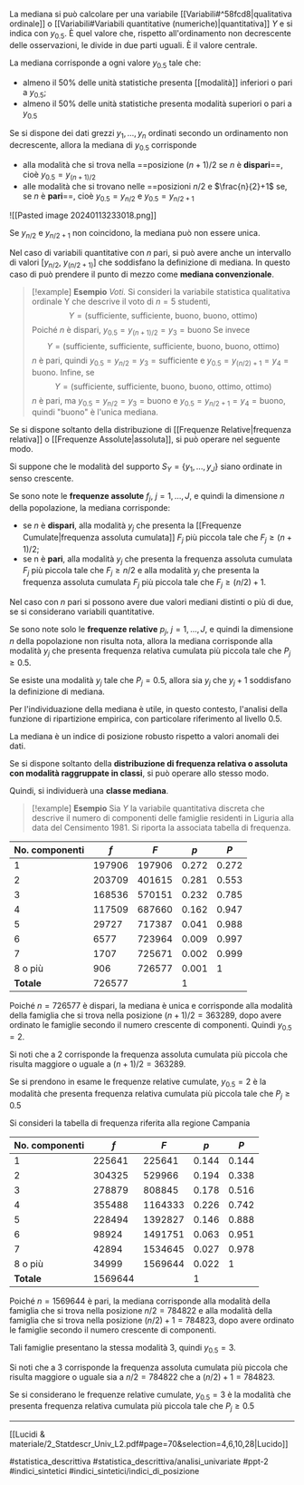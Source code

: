 La mediana si può calcolare per una variabile [[Variabili#^58fcd8|qualitativa ordinale]] o [[Variabili#Variabili quantitative (numeriche)|quantitativa]] $Y$ e si indica con $y_{0.5}$. È quel valore che, rispetto all'ordinamento non decrescente delle osservazioni, le divide in due parti uguali. È il valore centrale.

La mediana corrisponde a ogni valore $y_{0.5}$ tale che:
* almeno il 50% delle unità statistiche presenta [[modalità]] inferiori o pari a $y_{0.5}$;
* almeno il 50% delle unità statistiche presenta modalità superiori o pari a $y_{0.5}$

Se si dispone dei dati grezzi $y_1, ..., y_n$ ordinati secondo un ordinamento non decrescente, allora la mediana di $y_{0.5}$ corrisponde
* alla modalità che si trova nella ==posizione $(n+1)/2$ se $n$ è **dispari**==, cioè $y_{0.5} = y_{(n+1)/2}$
* alle modalità che si trovano nelle ==posizioni $n/2$ e $\frac{n}{2}+1$ se, se $n$ è **pari**==, cioè $y_{0.5} = y_{n/2}$ e $y_{0.5} = y_{n/2+1}$

![[Pasted image 20240113233018.png]]

Se $y_{n/2}$ e $y_{n/2+1}$ non coincidono, la mediana può non essere unica.

Nel caso di variabili quantitative con $n$ pari, si può avere anche un intervallo di valori $[y_{n/2},\ y_{(n/2+1)}]$ che soddisfano la definizione di mediana. In questo caso di può prendere il punto di mezzo come **mediana convenzionale**.

>[!example] **Esempio**
>*Voti.* Si consideri la variabile statistica qualitativa ordinale Y che descrive il voto di $n = 5$ studenti, $$Y = (\text{sufficiente, sufficiente, buono, buono, ottimo})$$ Poiché $n$ è dispari, $y_{0.5} = y_{(n+1)/2} = y_3 = \text{buono}$
>Se invece $$Y = (\text{sufficiente, sufficiente, sufficiente, buono, buono, ottimo})$$ $n$ è pari, quindi $y_{0.5} = y_{n/2} = y_3 = \text{sufficiente}$ e $y_{0.5} = y_{(n/2)+1} = y_4 = \text{buono}$.
>Infine, se $$Y = (\text{sufficiente, sufficiente, buono, buono, ottimo, ottimo})$$ $n$ è pari, ma $y_{0.5} = y_{n/2} = y_3 = \text{buono}$ e $y_0.5 = y_{n/2+1} = y_4 = \text{buono}$, quindi "buono" è l'unica mediana. 
 
Se si dispone soltanto della distribuzione di [[Frequenze Relative|frequenza relativa]] o [[Frequenze Assolute|assoluta]], si può operare nel seguente modo.

Si suppone che le modalità del supporto $S_Y = \{y_1, . . . , y_J\}$ siano ordinate in senso crescente.

Se sono note le **frequenze assolute** $f_j,\ j = 1, . . . , J$, e quindi la dimensione $n$ della popolazione, la mediana corrisponde:
* se $n$ è **dispari**, alla modalità $y_j$ che presenta la [[Frequenze Cumulate|frequenza assoluta cumulata]] $F_j$ più piccola tale che $F_j \ge (n + 1)/2$;
* se n è **pari**, alla modalità $y_j$ che presenta la frequenza assoluta cumulata $F_j$ più piccola tale che $F_j ≥ n/2$ e alla modalità $y_j$ che presenta la frequenza assoluta cumulata $F_j$ più piccola tale che $F_j \ge (n/2) + 1$.

Nel caso con $n$ pari si possono avere due valori mediani distinti o più di due, se si considerano variabili quantitative.

Se sono note solo le **frequenze relative** $p_j,\ j = 1, . . . , J$, e quindi la dimensione $n$ della popolazione non risulta nota, allora la mediana corrisponde alla modalità $y_j$ che presenta frequenza relativa cumulata più piccola tale che $P_j \ge 0.5$.

Se esiste una modalità $y_j$ tale che $P_j = 0.5$, allora sia $y_j$ che $y_j+1$ soddisfano la definizione di mediana.

Per l'individuazione della mediana è utile, in questo contesto, l'analisi della funzione di ripartizione empirica, con particolare riferimento al livello 0.5.

La mediana è un indice di posizione robusto rispetto a valori anomali dei dati.

Se si dispone soltanto della **distribuzione di frequenza relativa o assoluta con modalità raggruppate in classi**, si può operare allo stesso modo. 

Quindi, si individuerà una **classe mediana**.

>[!example] **Esempio**
Sia $Y$ la variabile quantitativa discreta che descrive il numero di componenti delle famiglie residenti in Liguria alla data del Censimento 1981. Si riporta la associata tabella di frequenza.
>
| No. componenti | $f$ | $F$ | $p$ | $P$ |
| ---- | ---- | ---- | ---- | ---- |
| 1 | 197906 | 197906 | 0.272 | 0.272 |
| 2 | 203709 | 401615 | 0.281 | 0.553 |
| 3 | 168536 | 570151 | 0.232 | 0.785 |
| 4 | 117509 | 687660 | 0.162 | 0.947 |
| 5 | 29727 | 717387 | 0.041 | 0.988 |
| 6 | 6577 | 723964 | 0.009 | 0.997 |
| 7 | 1707 | 725671 | 0.002 | 0.999 |
| 8 o più | 906 | 726577 | 0.001 | 1 |
| **Totale** | 726577 |  | 1 |  |
Poiché $n = 726577$ è dispari, la mediana è unica e corrisponde alla modalità della famiglia che si trova nella posizione $(n + 1)/2 = 363289$, dopo avere ordinato le famiglie secondo il numero crescente di componenti. Quindi $y_{0.5} = 2$.
>
Si noti che a 2 corrisponde la frequenza assoluta cumulata più piccola che risulta maggiore o uguale a $(n+1)/2=363289$.
>
Se si prendono in esame le frequenze relative cumulate, $y_{0.5} = 2$ è la modalità che presenta frequenza relativa cumulata più piccola tale che $P_j \ge 0.5$
>
Si consideri la tabella di frequenza riferita alla regione Campania
>
| No. componenti | $f$ | $F$ | $p$ | $P$ |
| ---- | ---- | ---- | ---- | ---- |
| 1 | 225641 | 225641 | 0.144 | 0.144 |
| 2 | 304325 | 529966 | 0.194 | 0.338 |
| 3 | 278879 | 808845 | 0.178 | 0.516 |
| 4 | 355488 | 1164333 | 0.226 | 0.742 |
| 5 | 228494 | 1392827 | 0.146 | 0.888 |
| 6 | 98924 | 1491751 | 0.063 | 0.951 |
| 7 | 42894 | 1534645 | 0.027 | 0.978 |
| 8 o più | 34999 | 1569644 | 0.022 | 1 |
| **Totale** | 1569644 |  | 1 |  |
Poiché $n=1569644$ è pari, la mediana corrisponde alla modalità della famiglia che si trova nella posizione $n/2 = 784822$ e alla modalità della famiglia che si trova nella posizione $(n/2)+1 = 784823$, dopo avere ordinato le famiglie secondo il numero crescente di componenti.
>
Tali famiglie presentano la stessa modalità 3, quindi $y_{0.5} = 3$.
>
Si noti che a 3 corrisponde la frequenza assoluta cumulata più piccola che risulta maggiore o uguale sia a $n/2 = 784822$ che a $(n/2)+1 = 784823$.
>
Se si considerano le frequenze relative cumulate, $y_{0.5}=3$ è la modalità che presenta frequenza relativa cumulata più piccola tale che $P_j \ge 0.5$

***
[[Lucidi & materiale/2_Statdescr_Univ_L2.pdf#page=70&selection=4,6,10,28|Lucido]]

#statistica_descrittiva 
#statistica_descrittiva/analisi_univariate
#ppt-2 
#indici_sintetici 
#indici_sintetici/indici_di_posizione